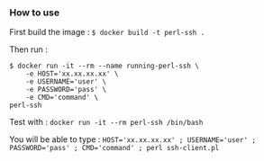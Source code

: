 ### How to use
First build the image :
`$ docker build -t perl-ssh .`

Then run :
```
$ docker run -it --rm --name running-perl-ssh \
    -e HOST='xx.xx.xx.xx' \
    -e USERNAME='user' \
    -e PASSWORD='pass' \
    -e CMD='command' \
perl-ssh
```

Test with :
`docker run -it --rm perl-ssh /bin/bash`

You will be able to type :
`HOST='xx.xx.xx.xx' ; USERNAME='user' ; PASSWORD='pass' ; CMD='command' ; perl ssh-client.pl`
